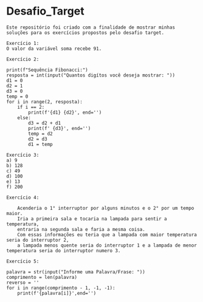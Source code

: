 # Desafio_Target

    Este repositório foi criado com a finalidade de mostrar minhas soluções para os exercícios propostos pelo desafio target.

    Exercício 1:
    O valor da variável soma recebe 91.
    
    Exercício 2:
    
    print(f"Sequência Fibonacci:")
    resposta = int(input("Quantos digítos você deseja mostrar: "))
    d1 = 0
    d2 = 1
    d3 = 0
    temp = 0
    for i in range(2, resposta):
        if i == 2:
            print(f'{d1} {d2}', end='')
        else:
            d3 = d2 + d1
            print(f' {d3}', end='')
            temp = d2
            d2 = d3
            d1 = temp    

    Exercício 3:
    a) 9
    b) 128
    c) 49
    d) 100
    e) 13
    f) 200

    Exercício 4:

        Acenderia o 1° interruptor por alguns minutos e o 2° por um tempo maior. 
        Iria a primeira sala e tocaria na lampada para sentir a temperatura, 
        entraria na segunda sala e faria a mesma coisa.
        Com essas informações eu teria que a lampada com maior temperatura seria do interruptor 2, 
        a lampada menos quente seria do interruptor 1 e a lampada de menor temperatura seria do interruptor numero 3.
    
    Exercício 5: 

    palavra = str(input("Informe uma Palavra/Frase: "))
    comprimento = len(palavra)
    reverso = ''
    for i in range(comprimento - 1, -1, -1):
        print(f'{palavra[i]}',end='')


